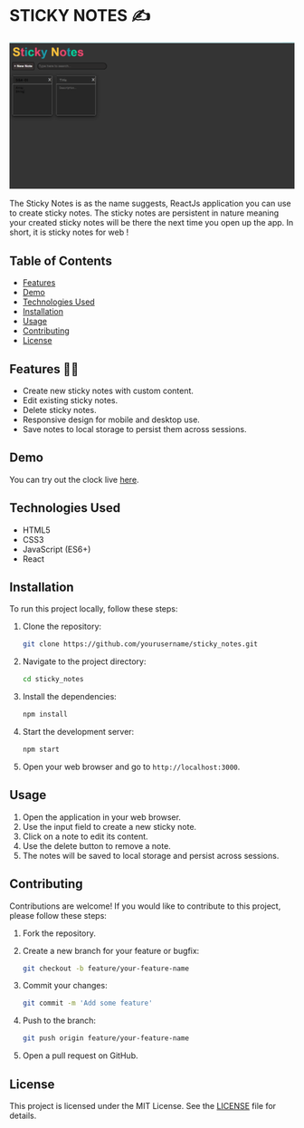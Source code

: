 # STICKY NOTES :writing_hand:

![STICKY NOTES](Notes.png)

The Sticky Notes is as the name suggests, ReactJs application you can use to create
sticky notes. The sticky notes are persistent in nature meaning your created sticky
notes will be there the next time you open up the app. In short, it is sticky notes for web !

## Table of Contents

- [Features](#features)
- [Demo](#demo)
- [Technologies Used](#technologies-used)
- [Installation](#installation)
- [Usage](#usage)
- [Contributing](#contributing)
- [License](#license)

## Features :technologist:

- Create new sticky notes with custom content.
- Edit existing sticky notes.
- Delete sticky notes.
- Responsive design for mobile and desktop use.
- Save notes to local storage to persist them across sessions.

## Demo

You can try out the clock live [here](https://omgupta7352.github.io/analog_clock/).

## Technologies Used

- HTML5
- CSS3
- JavaScript (ES6+)
- React

## Installation

To run this project locally, follow these steps:

1. Clone the repository:

    ```bash
    git clone https://github.com/yourusername/sticky_notes.git
    ```

2. Navigate to the project directory:

    ```bash
    cd sticky_notes
    ```

3. Install the dependencies:

    ```bash
    npm install
    ```

4. Start the development server:

    ```bash
    npm start
    ```

5. Open your web browser and go to `http://localhost:3000`.

## Usage

1. Open the application in your web browser.
2. Use the input field to create a new sticky note.
3. Click on a note to edit its content.
4. Use the delete button to remove a note.
5. The notes will be saved to local storage and persist across sessions.

## Contributing

Contributions are welcome! If you would like to contribute to this project, please follow these steps:

1. Fork the repository.
2. Create a new branch for your feature or bugfix:

    ```bash
    git checkout -b feature/your-feature-name
    ```

3. Commit your changes:

    ```bash
    git commit -m 'Add some feature'
    ```

4. Push to the branch:

    ```bash
    git push origin feature/your-feature-name
    ```

5. Open a pull request on GitHub.

## License

This project is licensed under the MIT License. See the [LICENSE](LICENSE) file for details.
